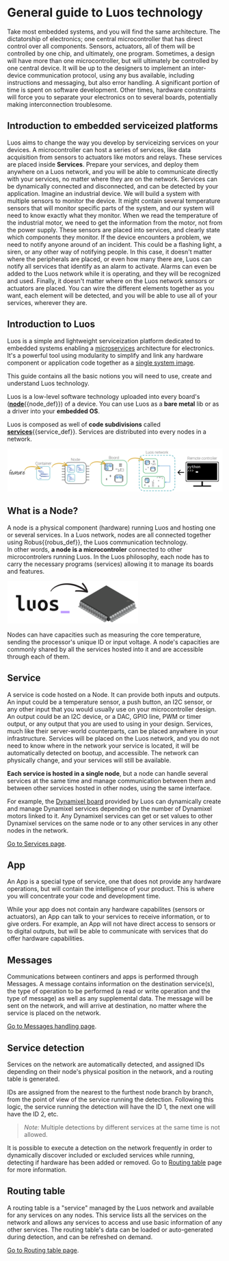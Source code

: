 # General guide to Luos technology

Take most embedded systems, and you will find the same architecture. The dictatorship of electronics; one central microcontroller that has direct control over all components. Sensors, actuators, all of them will be controlled by one chip, and ultimately, one program.
Sometimes, a design will have more than one microcontroller, but will ultimately be controlled by one central device. It will be up to the designers to implement an inter-device communication protocol, using any bus available, including instructions and messaging, but also error handling. A significant portion of time is spent on software development.
Other times, hardware constraints will force you to separate your electronics on to several boards, potentially making interconnection troublesome. 

## Introduction to embedded serviceized platforms

Luos aims to change the way you develop by serviceizing services on your devices. A microcontroller can host a series of services, like data acquisition from sensors to actuators like motors and relays. These services are placed inside **Services**. Prepare your services, and deploy them anywhere on a Luos network, and you will be able to communicate directly with your services, no matter where they are on the network. Services can be dynamically connected and disconnected, and can be detected by your application.
Imagine an industrial device. We will build a system with multiple sensors to monitor the device. It might contain several temperature sensors that will monitor specific parts of the system, and our system will need to know exactly what they monitor. When we read the temperature of the industrial motor, we need to get the information from the motor, not from the power supply. These sensors are placed into services, and clearly state which components they monitor.
If the device encounters a problem, we need to notify anyone around of an incident. This could be a flashing light, a siren, or any other way of notifying people. In this case, it doesn't matter where the peripherals are placed, or even how many there are, Luos can notify all services that identify as an alarm to activate. Alarms can even be added to the Luos network while it is operating, and they will be recognized and used.
Finally, it doesn't matter where on the Luos network sensors or actuators are placed. You can wire the different elements together as you want, each element will be detected, and you will be able to use all of your services, wherever they are. 

## Introduction to Luos

Luos is a simple and lightweight serviceization platform dedicated to embedded systems enabling a <a href="https://en.wikipedia.org/wiki/Microservices" target="_blank">microservices</a> architecture for electronics. It's a powerful tool using modularity to simplify and link any hardware component or application code together as a <a href="https://en.wikipedia.org/wiki/Single_system_image" target="_blank">single system image</a>.

This guide contains all the basic notions you will need to use, create and understand Luos technology.

Luos is a low-level software technology uploaded into every board's (<span class="cust_tooltip">[**node**](#what-is-a-node)<span class="cust_tooltiptext">{{node_def}}</span></span>) of a device.
You can use Luos as a **bare metal** lib or as a driver into your **embedded OS**.

Luos is composed as well of **code subdivisions** called <span class="cust_tooltip">[**services**](#service)<span class="cust_tooltiptext">{{service_def}}</span></span>. Services are distributed into every nodes in a network.

<a href="../../_assets/img/feature-service-node-board.jpg" target="_blank"><img src="../../_assets/img/feature-service-node-board.jpg" width="800px" /></a>

## What is a Node?
A node is a physical component (hardware) running Luos and hosting one or several services. In a Luos network, nodes are all connected together using <span class="cust_tooltip">Robus<span class="cust_tooltiptext">{{robus_def}}</span></span>, the Luos communication technology.<br/>In other words, **a node is a microcontroler** connected to other microcontrolers running Luos.
In the Luos philosophy, each node has to carry the necessary programs (services) allowing it to manage its boards and features.

<img src="../../_assets/img/MCU-luos.png" height="100px" />

Nodes can have capacities such as measuring the core temperature, sending the processor's unique ID or input voltage. A node's capacities are commonly shared by all the services hosted into it and are accessible through each of them.

## Service
A service is code hosted on a Node. It can provide both inputs and outputs. An input could be a temperature sensor, a push button, an I2C sensor, or any other input that you would usually use on your microcontroller design. An output could be an I2C device, or a DAC, GPIO line, PWM or timer output, or any output that you are used to using in your design.
Services, much like their server-world counterparts, can be placed anywhere in your infrastructure. Services will be placed on the Luos network, and you do not need to know where in the network your service is located, it will be automatically detected on bootup, and accessible. The network can physically change, and your services will still be available.

**Each service is hosted in a single node**, but a node can handle several services at the same time and manage communication between them and between other services hosted in other nodes, using the same interface.

For example, the [Dynamixel board](../demo_boards/boards_list/dxl.md) provided by Luos can dynamically create and manage Dynamixel services depending on the number of Dynamixel motors linked to it. Any Dynamixel services can get or set values to other Dynamixel services on the same node or to any other services in any other nodes in the network.

[Go to Services page](../embedded/services.md).

## App
An App is a special type of service, one that does not provide any hardware operations, but will contain the intelligence of your product. This is where you will concentrate your code and development time.

While your app does not contain any hardware capabilites (sensors or actuators), an App can talk to your services to receive information, or to give orders. For example, an App will not have direct access to sensors or to digital outputs, but will be able to communicate with services that do offer hardware capabilities. 

## Messages
Communications between continers and apps is performed through Messages. A message contains information on the destination service(s), the type of operation to be performed (a read or write operation and the type of message) as well as any supplemental data. The message will be sent on the network, and will arrive at destination, no matter where the service is placed on the network.

[Go to Messages handling page](../embedded/services/msg-handling.md).

## Service detection
Services on the network are automatically detected, and assigned IDs depending on their node's physical position in the network, and a routing table is generated.

IDs are assigned from the nearest to the furthest node branch by branch, from the point of view of the service running the detection. Following this logic, the service running the detection will have the ID 1, the next one will have the ID 2, etc.

> *Note:* Multiple detections by different services at the same time is not allowed.

It is possible to execute a detection on the network frequently in order to dynamically discover included or excluded services while running, detecting if hardware has been added or removed. Go to [Routing table](../embedded/services/routing-table.md) page for more information.

## Routing table
A routing table is a "service" managed by the Luos network and available for any services on any nodes. This service lists all the services on the network and allows any services to access and use basic information of any other services. The routing table's data can be loaded or auto-generated during detection, and can be refreshed on demand.

[Go to Routing table page](../embedded/services/routing-table.md).

